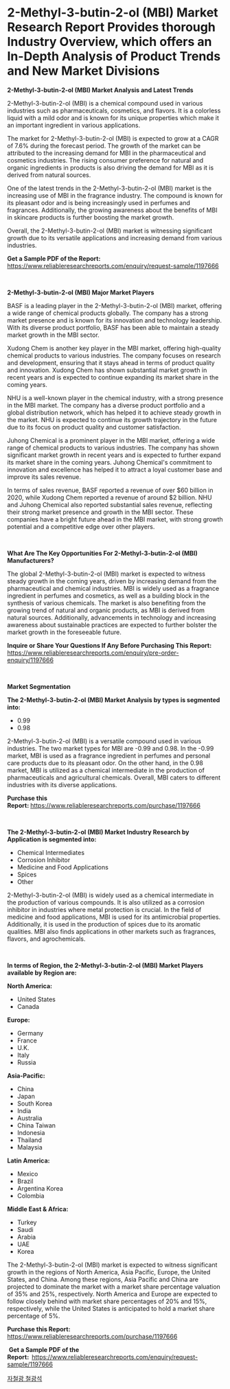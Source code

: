 <p><h1>2-Methyl-3-butin-2-ol (MBI) Market Research Report Provides thorough Industry Overview, which offers an In-Depth Analysis of Product Trends and New Market Divisions</h1></p><p><strong>2-Methyl-3-butin-2-ol (MBI) Market Analysis and Latest Trends</strong></p>
<p><p>2-Methyl-3-butin-2-ol (MBI) is a chemical compound used in various industries such as pharmaceuticals, cosmetics, and flavors. It is a colorless liquid with a mild odor and is known for its unique properties which make it an important ingredient in various applications.</p><p>The market for 2-Methyl-3-butin-2-ol (MBI) is expected to grow at a CAGR of 7.6% during the forecast period. The growth of the market can be attributed to the increasing demand for MBI in the pharmaceutical and cosmetics industries. The rising consumer preference for natural and organic ingredients in products is also driving the demand for MBI as it is derived from natural sources.</p><p>One of the latest trends in the 2-Methyl-3-butin-2-ol (MBI) market is the increasing use of MBI in the fragrance industry. The compound is known for its pleasant odor and is being increasingly used in perfumes and fragrances. Additionally, the growing awareness about the benefits of MBI in skincare products is further boosting the market growth.</p><p>Overall, the 2-Methyl-3-butin-2-ol (MBI) market is witnessing significant growth due to its versatile applications and increasing demand from various industries.</p></p>
<p><strong>Get a Sample PDF of the Report:&nbsp;</strong> <a href="https://www.reliableresearchreports.com/enquiry/request-sample/1197666">https://www.reliableresearchreports.com/enquiry/request-sample/1197666</a></p>
<p>&nbsp;</p>
<p><strong>2-Methyl-3-butin-2-ol (MBI) Major Market Players</strong></p>
<p><p>BASF is a leading player in the 2-Methyl-3-butin-2-ol (MBI) market, offering a wide range of chemical products globally. The company has a strong market presence and is known for its innovation and technology leadership. With its diverse product portfolio, BASF has been able to maintain a steady market growth in the MBI sector.</p><p>Xudong Chem is another key player in the MBI market, offering high-quality chemical products to various industries. The company focuses on research and development, ensuring that it stays ahead in terms of product quality and innovation. Xudong Chem has shown substantial market growth in recent years and is expected to continue expanding its market share in the coming years.</p><p>NHU is a well-known player in the chemical industry, with a strong presence in the MBI market. The company has a diverse product portfolio and a global distribution network, which has helped it to achieve steady growth in the market. NHU is expected to continue its growth trajectory in the future due to its focus on product quality and customer satisfaction.</p><p>Juhong Chemical is a prominent player in the MBI market, offering a wide range of chemical products to various industries. The company has shown significant market growth in recent years and is expected to further expand its market share in the coming years. Juhong Chemical's commitment to innovation and excellence has helped it to attract a loyal customer base and improve its sales revenue.</p><p>In terms of sales revenue, BASF reported a revenue of over $60 billion in 2020, while Xudong Chem reported a revenue of around $2 billion. NHU and Juhong Chemical also reported substantial sales revenue, reflecting their strong market presence and growth in the MBI sector. These companies have a bright future ahead in the MBI market, with strong growth potential and a competitive edge over other players.</p></p>
<p>&nbsp;</p>
<p><strong>What Are The Key Opportunities For 2-Methyl-3-butin-2-ol (MBI) Manufacturers?</strong></p>
<p><p>The global 2-Methyl-3-butin-2-ol (MBI) market is expected to witness steady growth in the coming years, driven by increasing demand from the pharmaceutical and chemical industries. MBI is widely used as a fragrance ingredient in perfumes and cosmetics, as well as a building block in the synthesis of various chemicals. The market is also benefiting from the growing trend of natural and organic products, as MBI is derived from natural sources. Additionally, advancements in technology and increasing awareness about sustainable practices are expected to further bolster the market growth in the foreseeable future.</p></p>
<p><strong>Inquire or Share Your Questions If Any Before Purchasing This Report:</strong> <a href="https://www.reliableresearchreports.com/enquiry/pre-order-enquiry/1197666">https://www.reliableresearchreports.com/enquiry/pre-order-enquiry/1197666</a></p>
<p>&nbsp;</p>
<p><strong>Market Segmentation</strong></p>
<p><strong>The 2-Methyl-3-butin-2-ol (MBI) Market Analysis by types is segmented into:</strong></p>
<p><ul><li>0.99</li><li>0.98</li></ul></p>
<p><p>2-Methyl-3-butin-2-ol (MBI) is a versatile compound used in various industries. The two market types for MBI are -0.99 and 0.98. In the -0.99 market, MBI is used as a fragrance ingredient in perfumes and personal care products due to its pleasant odor. On the other hand, in the 0.98 market, MBI is utilized as a chemical intermediate in the production of pharmaceuticals and agricultural chemicals. Overall, MBI caters to different industries with its diverse applications.</p></p>
<p><strong>Purchase this Report:&nbsp;</strong><a href="https://www.reliableresearchreports.com/purchase/1197666">https://www.reliableresearchreports.com/purchase/1197666</a></p>
<p>&nbsp;</p>
<p><strong>The 2-Methyl-3-butin-2-ol (MBI) Market Industry Research by Application is segmented into:</strong></p>
<p><ul><li>Chemical Intermediates</li><li>Corrosion Inhibitor</li><li>Medicine and Food Applications</li><li>Spices</li><li>Other</li></ul></p>
<p><p>2-Methyl-3-butin-2-ol (MBI) is widely used as a chemical intermediate in the production of various compounds. It is also utilized as a corrosion inhibitor in industries where metal protection is crucial. In the field of medicine and food applications, MBI is used for its antimicrobial properties. Additionally, it is used in the production of spices due to its aromatic qualities. MBI also finds applications in other markets such as fragrances, flavors, and agrochemicals.</p></p>
<p>&nbsp;</p>
<p><strong>In terms of Region, the 2-Methyl-3-butin-2-ol (MBI) Market Players available by Region are:</strong></p>
<p>
    <p> <strong> North America: </strong>
        <ul>
            <li>United States</li>
            <li>Canada</li>
        </ul>
        </p> 
    <p> <strong> Europe: </strong>
        <ul>
            <li>Germany</li>
            <li>France</li>
            <li>U.K.</li>
            <li>Italy</li>
            <li>Russia</li>
        </ul>
        </p> 
    <p> <strong> Asia-Pacific: </strong>
        <ul>
            <li>China</li>
            <li>Japan</li>
            <li>South Korea</li>
            <li>India</li>
            <li>Australia</li>
            <li>China Taiwan</li>
            <li>Indonesia</li>
            <li>Thailand</li>
            <li>Malaysia</li>
        </ul>
        </p> 
    <p> <strong> Latin America: </strong>
        <ul>
            <li>Mexico</li>
            <li>Brazil</li>
            <li>Argentina Korea</li>
            <li>Colombia</li>
        </ul>
        </p> 
    <p> <strong> Middle East & Africa: </strong>
        <ul>
            <li>Turkey</li>
            <li>Saudi</li>
            <li>Arabia</li>
            <li>UAE</li>
            <li>Korea</li>
        </ul>
    </p>
    </p>
<p><p>The 2-Methyl-3-butin-2-ol (MBI) market is expected to witness significant growth in the regions of North America, Asia Pacific, Europe, the United States, and China. Among these regions, Asia Pacific and China are projected to dominate the market with a market share percentage valuation of 35% and 25%, respectively. North America and Europe are expected to follow closely behind with market share percentages of 20% and 15%, respectively, while the United States is anticipated to hold a market share percentage of 5%.</p></p>
<p><strong>Purchase this Report: </strong><a href="https://www.reliableresearchreports.com/purchase/1197666">https://www.reliableresearchreports.com/purchase/1197666</a></p>
<p>&nbsp;<strong>Get a Sample PDF of the Report:&nbsp;&nbsp;</strong><a href="https://www.reliableresearchreports.com/enquiry/request-sample/1197666">https://www.reliableresearchreports.com/enquiry/request-sample/1197666</a></p>
<p><strong></strong></p>
<p><p><a href="https://medium.com/@snake68678/%EC%9E%90%EC%B2%A0%EC%84%9D-%EC%B2%A0-%EA%B4%91%EC%82%B0-%EC%8B%9C%EC%9E%A5-%EC%8B%9C%EC%9E%A5-cagr-%EC%8B%9C%EC%9E%A5-%EB%8F%99%ED%96%A5-%EB%B0%8F-%EC%84%B1%EC%9E%A5-%EC%A0%84%EB%9E%B5%EC%97%90-%EB%8C%80%ED%95%9C-%ED%86%B5%EC%B0%B0%EB%A0%A5-5975251b206f">자철광 철광석</a></p></p>